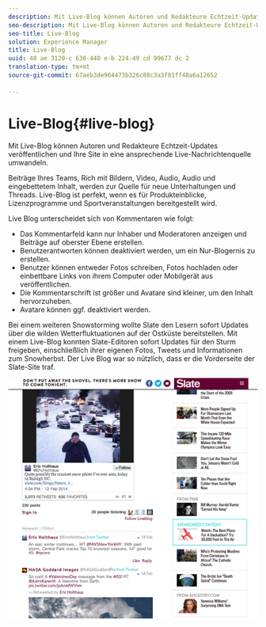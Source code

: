 ```yaml
---
description: Mit Live-Blog können Autoren und Redakteure Echtzeit-Updates veröffentlichen und Ihre Site in eine ansprechende Live-Nachrichtenquelle umwandeln.
seo-description: Mit Live-Blog können Autoren und Redakteure Echtzeit-Updates veröffentlichen und Ihre Site in eine ansprechende Live-Nachrichtenquelle umwandeln.
seo-title: Live-Blog
solution: Experience Manager
title: Live-Blog
uuid: 40 ae 3120-c 630-440 e-b 224-49 cd 99677 dc 2
translation-type: tm+mt
source-git-commit: 67aeb3de964473b326c88c3a3f81ff48a6a12652

---
```



# Live-Blog{#live-blog}

Mit Live-Blog können Autoren und Redakteure Echtzeit-Updates veröffentlichen und Ihre Site in eine ansprechende Live-Nachrichtenquelle umwandeln.

Beiträge Ihres Teams, Rich mit Bildern, Video, Audio, Audio und eingebettetem Inhalt, werden zur Quelle für neue Unterhaltungen und Threads. Live-Blog ist perfekt, wenn es für Produkteinblicke, Lizenzprogramme und Sportveranstaltungen bereitgestellt wird.

Live Blog unterscheidet sich von Kommentaren wie folgt:

* Das Kommentarfeld kann nur Inhaber und Moderatoren anzeigen und Beiträge auf oberster Ebene erstellen.
* Benutzerantworten können deaktiviert werden, um ein Nur-Blogernis zu erstellen.
* Benutzer können entweder Fotos schreiben, Fotos hochladen oder einbettbare Links von ihrem Computer oder Mobilgerät aus veröffentlichen.
* Die Kommentarschrift ist größer und Avatare sind kleiner, um den Inhalt hervorzuheben.
* Avatare können ggf. deaktiviert werden.

Bei einem weiteren Snowstorming wollte Slate den Lesern sofort Updates über die wilden Wetterfluktuationen auf der Ostküste bereitstellen. Mit einem Live-Blog konnten Slate-Editoren sofort Updates für den Sturm freigeben, einschließlich ihrer eigenen Fotos, Tweets und Informationen zum Snowherbst. Der Live Blog war so nützlich, dass er die Vorderseite der Slate-Site traf.

![](assets/LiveBlogSlate_example.png)

